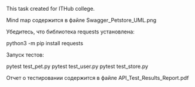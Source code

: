 This task created for ITHub college.

Mind map содержится в файле Swagger_Petstore_UML.png

Убедитесь, что библиотека requests установлена:

python3 -m pip install requests

Запуск тестов:

pytest test_pet.py
pytest test_user.py
pytest test_store.py

Отчет о тестировании содержится в файле API_Test_Results_Report.pdf